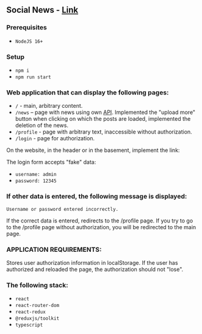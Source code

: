 ## Social News - [Link](https://social-news-one.vercel.app)

### Prerequisites

- ```NodeJS 16+```

### Setup

- ```npm i```
- ```npm run start```

### Web application that can display the following pages:

- ```/``` - main, arbitrary content.
- ```/news``` – page with news using own [API](https://github.com/forchello/json-news-server). Implemented the "upload more" button when clicking on which the posts are loaded, implemented the deletion of the news.
- ```/profile``` - page with arbitrary text, inaccessible without authorization.
- ```/login``` - page for authorization.

On the website, in the header or in the basement, implement the link:

The login form accepts "fake" data:
- ```username: admin```
- ```password: 12345```


### If other data is entered, the following message is displayed:
```Username or password entered incorrectly.```

If the correct data is entered, redirects to the /profile page.
If you try to go to the /profile page without authorization, you will be redirected to the main page.

### APPLICATION REQUIREMENTS:

Stores user authorization information in localStorage. 
If the user has authorized and reloaded the page, the authorization should not "lose".

### The following stack: 
- ```react```
- ```react-router-dom```
- ```react-redux```
- ```@reduxjs/toolkit```
- ```typescript```

